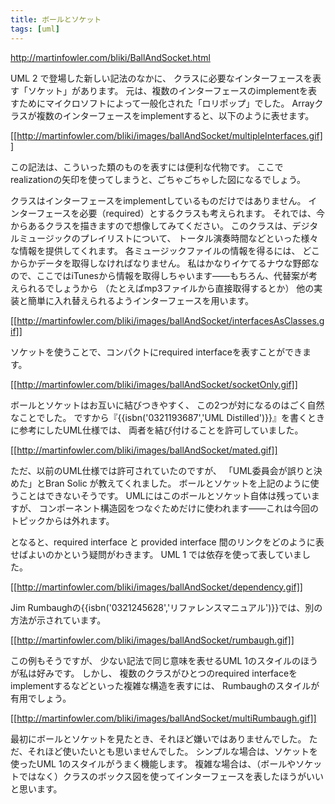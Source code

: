 ```yaml
---
title: ボールとソケット
tags: [uml]
---
```


http://martinfowler.com/bliki/BallAndSocket.html

UML 2 で登場した新しい記法のなかに、
クラスに必要なインターフェースを表す「ソケット」があります。
元は、複数のインターフェースのimplementを表すためにマイクロソフトによって一般化された「ロリポップ」でした。
Arrayクラスが複数のインターフェースをimplementすると、以下のように表せます。

[[http://martinfowler.com/bliki/images/ballAndSocket/multipleInterfaces.gif]]

この記法は、こういった類のものを表すには便利な代物です。
ここでrealizationの矢印を使ってしまうと、ごちゃごちゃした図になるでしょう。

クラスはインターフェースをimplementしているものだけではありません。
インターフェースを必要（required）とするクラスも考えられます。
それでは、今からあるクラスを描きますので想像してみてください。
このクラスは、デジタルミュージックのプレイリストについて、
トータル演奏時間などといった様々な情報を提供してくれます。
各ミュージックファイルの情報を得るには、
どこからかデータを取得しなければなりません。
私はかなりイケてるナウな野郎なので、ここではiTunesから情報を取得しちゃいます――もちろん、代替案が考えられるでしょうから
（たとえばmp3ファイルから直接取得するとか）
他の実装と簡単に入れ替えられるようインターフェースを用います。

[[http://martinfowler.com/bliki/images/ballAndSocket/interfacesAsClasses.gif]]

ソケットを使うことで、コンパクトにrequired interfaceを表すことができます。

[[http://martinfowler.com/bliki/images/ballAndSocket/socketOnly.gif]]

ボールとソケットはお互いに結びつきやすく、
この2つが対になるのはごく自然なことでした。
ですから『{{isbn('0321193687','UML Distilled')}}』を書くときに参考にしたUML仕様では、
両者を結び付けることを許可していました。

[[http://martinfowler.com/bliki/images/ballAndSocket/mated.gif]]

ただ、以前のUML仕様では許可されていたのですが、
「UML委員会が誤りと決めた」とBran Solic が教えてくれました。
ボールとソケットを上記のように使うことはできないそうです。
UMLにはこのボールとソケット自体は残っていますが、
コンポーネント構造図をつなぐためだけに使われます――これは今回のトピックからは外れます。

となると、required interface と provided interface 間のリンクをどのように表せばよいのかという疑問がわきます。
UML 1 では依存を使って表していました。

[[http://martinfowler.com/bliki/images/ballAndSocket/dependency.gif]]

Jim Rumbaughの{{isbn('0321245628','リファレンスマニュアル')}}では、別の方法が示されています。

[[http://martinfowler.com/bliki/images/ballAndSocket/rumbaugh.gif]]

この例もそうですが、
少ない記法で同じ意味を表せるUML 1のスタイルのほうが私は好みです。
しかし、
複数のクラスがひとつのrequired interfaceをimplementするなどといった複雑な構造を表すには、
Rumbaughのスタイルが有用でしょう。

[[http://martinfowler.com/bliki/images/ballAndSocket/multiRumbaugh.gif]]

最初にボールとソケットを見たとき、それほど嫌いではありませんでした。
ただ、それほど使いたいとも思いませんでした。
シンプルな場合は、ソケットを使ったUML 1のスタイルがうまく機能します。
複雑な場合は、（ボールやソケットではなく）クラスのボックス図を使ってインターフェースを表したほうがいいと思います。

